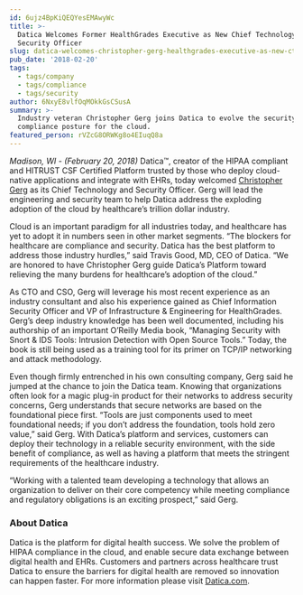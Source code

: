 ```yaml
---
id: 6ujz4BpKiQEQYesEMAwyWc
title: >-
  Datica Welcomes Former HealthGrades Executive as New Chief Technology and
  Security Officer
slug: datica-welcomes-christopher-gerg-healthgrades-executive-as-new-cto-and-cso
pub_date: '2018-02-20'
tags:
  - tags/company
  - tags/compliance
  - tags/security
author: 6NxyE8vlfOqMOkkGsCSusA
summary: >-
  Industry veteran Christopher Gerg joins Datica to evolve the security and
  compliance posture for the cloud. 
featured_person: rVZcG8ORWKg8o4EIuqQ8a
---
```

*Madison, WI - (February 20, 2018)* Datica™, creator of the HIPAA compliant and HITRUST CSF Certified Platform trusted by those who deploy cloud-native applications and integrate with EHRs, today welcomed [Christopher Gerg](/about/christopher-gerg) as its Chief Technology and Security Officer. Gerg will lead the engineering and security team to help Datica address the exploding adoption of the cloud by healthcare’s trillion dollar industry.

Cloud is an important paradigm for all industries today, and healthcare has yet to adopt it in numbers seen in other market segments. “The blockers for healthcare are compliance and security. Datica has the best platform to address those industry hurdles,” said Travis Good, MD, CEO of Datica. “We are honored to have Christopher Gerg guide Datica’s Platform toward relieving the many burdens for healthcare’s adoption of the cloud.”

As CTO and CSO, Gerg will leverage his most recent experience as an industry consultant and also his experience gained as Chief Information Security Officer and VP of Infrastructure & Engineering for HealthGrades. Gerg’s deep industry knowledge has been well documented, including his authorship of an important O’Reilly Media book,  “Managing Security with Snort & IDS Tools: Intrusion Detection with Open Source Tools.” Today, the book is still being used as a training tool for its primer on TCP/IP networking and attack methodology.

Even though firmly entrenched in his own consulting company, Gerg said he jumped at the chance to join the Datica team. Knowing that organizations often look for a magic plug-in product for their networks to address security concerns, Gerg understands that secure networks are based on the foundational piece first.  “Tools are just components used to meet foundational needs; if you don’t address the foundation, tools hold zero value,” said Gerg. With Datica’s platform and services, customers can deploy their technology in a reliable security environment, with the side benefit of compliance, as well as having a platform that meets the stringent requirements of the healthcare industry.

“Working with a talented team developing a technology that allows an organization to deliver on their core competency while meeting compliance and regulatory obligations is an exciting prospect,” said Gerg.

### About Datica
Datica is the platform for digital health success. We solve the problem of HIPAA compliance in the cloud, and enable secure data exchange between digital health and EHRs. Customers and partners across healthcare trust Datica to ensure the barriers for digital health are removed so innovation can happen faster. For more information please visit [Datica.com](https://datica.com).
  